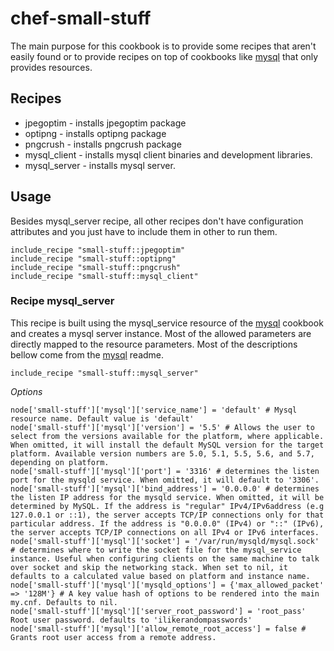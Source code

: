 # chef-small-stuff

The main purpose for this cookbook is to provide some recipes that aren't easily found or to provide recipes on top of cookbooks like [mysql](https://github.com/chef-cookbooks/mysql) that only provides resources.

## Recipes

* jpegoptim - installs jpegoptim package
* optipng - installs optipng package
* pngcrush - installs pngcrush package
* mysql_client - installs mysql client binaries and development libraries.
* mysql_server - installs mysql server.

## Usage

Besides mysql_server recipe, all other recipes don't have configuration attributes and you just have to include them in other to run them.

```
include_recipe "small-stuff::jpegoptim"
include_recipe "small-stuff::optipng"
include_recipe "small-stuff::pngcrush"
include_recipe "small-stuff::mysql_client"
```

### Recipe mysql_server

This recipe is built using the mysql_service resource of the [mysql](https://github.com/chef-cookbooks/mysql) cookbook and creates a mysql server instance. Most of the allowed parameters are directly mapped to the resource parameters. Most of the descriptions bellow come from the [mysql](https://github.com/chef-cookbooks/mysql) readme.

```
include_recipe "small-stuff::mysql_server"
```

*Options*
```
node['small-stuff']['mysql']['service_name'] = 'default' # Mysql resource name. Default value is 'default'
node['small-stuff']['mysql']['version'] = '5.5' # Allows the user to select from the versions available for the platform, where applicable. When omitted, it will install the default MySQL version for the target platform. Available version numbers are 5.0, 5.1, 5.5, 5.6, and 5.7, depending on platform.
node['small-stuff']['mysql']['port'] = '3316' # determines the listen port for the mysqld service. When omitted, it will default to '3306'.
node['small-stuff']['mysql']['bind_address'] = '0.0.0.0' # determines the listen IP address for the mysqld service. When omitted, it will be determined by MySQL. If the address is "regular" IPv4/IPv6address (e.g 127.0.0.1 or ::1), the server accepts TCP/IP connections only for that particular address. If the address is "0.0.0.0" (IPv4) or "::" (IPv6), the server accepts TCP/IP connections on all IPv4 or IPv6 interfaces.
node['small-stuff']['mysql']['socket'] = '/var/run/mysqld/mysql.sock' # determines where to write the socket file for the mysql_service instance. Useful when configuring clients on the same machine to talk over socket and skip the networking stack. When set to nil, it defaults to a calculated value based on platform and instance name.
node['small-stuff']['mysql']['mysqld_options'] = {'max_allowed_packet' => '128M'} # A key value hash of options to be rendered into the main my.cnf. Defaults to nil.
node['small-stuff']['mysql']['server_root_password'] = 'root_pass' Root user password. defaults to 'ilikerandompasswords'
node['small-stuff']['mysql']['allow_remote_root_access'] = false # Grants root user access from a remote address.
```

